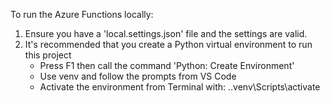 To run the Azure Functions locally:

1. Ensure you have a 'local.settings.json' file and the settings are valid.
2. It's recommended that you create a Python virtual environment to run this project
   - Press F1 then call the command 'Python: Create Environment'
   - Use venv and follow the prompts from VS Code
   - Activate the environment from Terminal with: .\.venv\Scripts\activate
